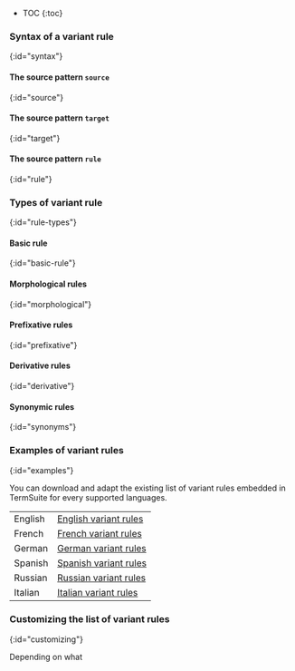 


* TOC
{:toc}

### Syntax of a variant rule
{:id="syntax"}

#### The source pattern `source`
{:id="source"}

#### The source pattern `target`
{:id="target"}

#### The source pattern `rule`
{:id="rule"}

### Types of variant rule
{:id="rule-types"}

#### Basic rule
{:id="basic-rule"}

#### Morphological rules
{:id="morphological"}

#### Prefixative rules
{:id="prefixative"}

#### Derivative rules
{:id="derivative"}

#### Synonymic rules
{:id="synonyms"}

### Examples of variant rules
{:id="examples"}

You can download and adapt the existing list of variant rules embedded in TermSuite for every supported languages.

<table class="table table-striped">
  <tbody>
	<tr>
    <td>	English	</td>
		<td>	<a href="https://github.com/termsuite/termsuite-core/blob/master/src/main/resources/fr/univnantes/termsuite/resources/en/english-variants.yaml" title="English variant rules">English variant rules</a>	</td>
	</tr>
  <tr>
    <td>	French	</td>
		<td>	<a href="https://github.com/termsuite/termsuite-core/blob/master/src/main/resources/fr/univnantes/termsuite/resources/fr/french-variants.yaml" title="French variant rules">French variant rules</a>	</td>
	</tr>
  <tr>
    <td>	German	</td>
		<td>	<a href="https://github.com/termsuite/termsuite-core/blob/master/src/main/resources/fr/univnantes/termsuite/resources/de/german-variants.yaml" title="English variant rules">German variant rules</a>	</td>
	</tr>
  <tr>
    <td>	Spanish	</td>
		<td>	<a href="https://github.com/termsuite/termsuite-core/blob/master/src/main/resources/fr/univnantes/termsuite/resources/es/spanish-variants.yaml" title="English variant rules">Spanish variant rules</a>	</td>
	</tr>
  <tr>
    <td>	Russian	</td>
		<td>	<a href="https://github.com/termsuite/termsuite-core/blob/master/src/main/resources/fr/univnantes/termsuite/resources/ru/russian-variants.yaml" title="Russian variant rules">Russian variant rules</a>	</td>
	</tr>
  <tr>
    <td>	Italian	</td>
		<td>	<a href="https://github.com/termsuite/termsuite-core/blob/master/src/main/resources/fr/univnantes/termsuite/resources/it/italian-variants.yaml" title="English variant rules">Italian variant rules</a>	</td>
	</tr>
</tbody>
</table>

### Customizing the list of variant rules
{:id="customizing"}

Depending on what 
